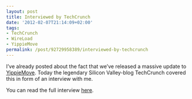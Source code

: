 ```yaml
---
layout: post
title: Interviewed by TechCrunch
date: '2012-02-07T21:14:09+02:00'
tags:
- TechCrunch
- WireLoad
- YippieMove
permalink: /post/92729958389/interviewed-by-techcrunch
---
```

I’ve already posted about the fact that we’ve released a massive update to [YippieMove](http://www.yippiemove.com). Today the legendary Silicon Valley-blog TechCrunch covered this in form of an interview with me.

You can read the full interview [here](http://techcrunch.com/2012/02/07/yippiemove-wants-to-become-the-twilio-of-email-migration/).
